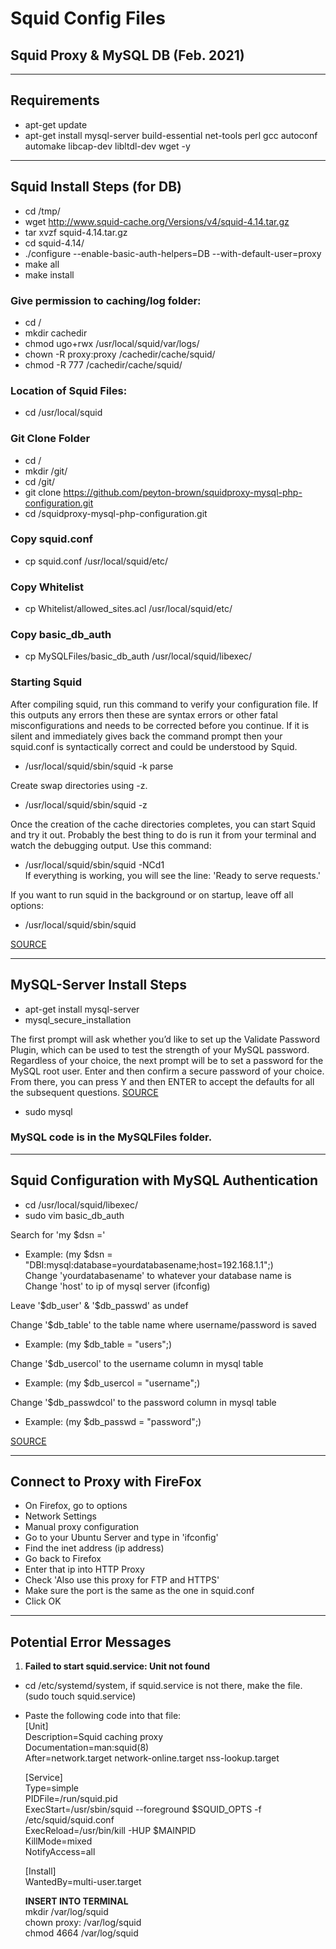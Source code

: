 # Squid Config Files

## Squid Proxy & MySQL DB (Feb. 2021)

---

## Requirements
- apt-get update
- apt-get install mysql-server build-essential net-tools perl gcc autoconf automake libcap-dev libltdl-dev wget -y      

---

## Squid Install Steps (for DB)
- cd /tmp/    
- wget http://www.squid-cache.org/Versions/v4/squid-4.14.tar.gz    
- tar xvzf squid-4.14.tar.gz    
- cd squid-4.14/    
- ./configure --enable-basic-auth-helpers=DB --with-default-user=proxy     
- make all    
- make install        

### Give permission to caching/log folder:    
- cd /               
- mkdir cachedir             
- chmod ugo+rwx /usr/local/squid/var/logs/             
- chown -R proxy:proxy /cachedir/cache/squid/          
- chmod -R 777 /cachedir/cache/squid/       

### Location of Squid Files:  
- cd /usr/local/squid    

### Git Clone Folder
- cd /   
- mkdir /git/      
- cd /git/       
- git clone https://github.com/peyton-brown/squidproxy-mysql-php-configuration.git              
- cd /squidproxy-mysql-php-configuration.git             

### Copy squid.conf
- cp squid.conf /usr/local/squid/etc/            

### Copy Whitelist
- cp Whitelist/allowed_sites.acl /usr/local/squid/etc/         

### Copy basic_db_auth
- cp MySQLFiles/basic_db_auth /usr/local/squid/libexec/          

### Starting Squid
After compiling squid, run this command to verify your configuration file. If this outputs any errors then these are syntax errors or other fatal misconfigurations and needs to be corrected before you continue. If it is silent and immediately gives back the command prompt then your squid.conf is syntactically correct and could be understood by Squid.       
- /usr/local/squid/sbin/squid -k parse        

Create swap directories using -z.     
- /usr/local/squid/sbin/squid -z     

Once the creation of the cache directories completes, you can start Squid and try it out. Probably the best thing to do is run it from your terminal and watch the debugging output. Use this command:     
- /usr/local/squid/sbin/squid -NCd1     
If everything is working, you will see the line: 'Ready to serve requests.'     

If you want to run squid in the background or on startup, leave off all options:
- /usr/local/squid/sbin/squid

[SOURCE](https://wiki.squid-cache.org/SquidFaq/InstallingSquid)

---

## MySQL-Server Install Steps
- apt-get install mysql-server    
- mysql_secure_installation   

The first prompt will ask whether you’d like to set up the Validate Password Plugin, which can be used to test the strength of your MySQL password. Regardless of your choice, the next prompt will be to set a password for the MySQL root user. Enter and then confirm a secure password of your choice. From there, you can press Y and then ENTER to accept the defaults for all the subsequent questions. [SOURCE](https://www.digitalocean.com/community/tutorials/how-to-install-mysql-on-ubuntu-20-04)    

- sudo mysql   

### MySQL code is in the MySQLFiles folder.

---

## Squid Configuration with MySQL Authentication

- cd /usr/local/squid/libexec/    
- sudo vim basic_db_auth    

Search for 'my $dsn ='   
- Example: (my $dsn = "DBI:mysql:database=yourdatabasename;host=192.168.1.1";)    
Change 'yourdatabasename' to whatever your database name is    
Change 'host' to ip of mysql server (ifconfig)    

Leave '$db_user' & '$db_passwd' as undef    

Change '$db_table' to the table name where username/password is saved    
- Example: (my $db_table = "users";)    

Change '$db_usercol' to the username column in mysql table    
- Example: (my $db_usercol = "username";)    

Change '$db_passwdcol' to the password column in mysql table    
- Example: (my $db_passwd = "password";)    

[SOURCE](http://linchpincorner.blogspot.com/2016/08/squid-proxy-server-configuration-with_23.html)

---

## Connect to Proxy with FireFox

- On Firefox, go to options   
- Network Settings   
- Manual proxy configuration   
- Go to your Ubuntu Server and type in 'ifconfig'   
- Find the inet address (ip address)   
- Go back to Firefox   
- Enter that ip into HTTP Proxy   
- Check 'Also use this proxy for FTP and HTTPS'   
- Make sure the port is the same as the one in squid.conf   
- Click OK   

---

## Potential Error Messages

1. **Failed to start squid.service: Unit not found**
  - cd /etc/systemd/system, if squid.service is not there, make the file. (sudo touch squid.service)
  - Paste the following code into that file:    
      [Unit]    
      Description=Squid caching proxy    
      Documentation=man:squid(8)    
      After=network.target network-online.target nss-lookup.target    

      [Service]       
      Type=simple            
      PIDFile=/run/squid.pid        
      ExecStart=/usr/sbin/squid --foreground $SQUID_OPTS -f /etc/squid/squid.conf      
      ExecReload=/usr/bin/kill -HUP $MAINPID      
      KillMode=mixed       
      NotifyAccess=all       

      [Install]          
      WantedBy=multi-user.target   


      **INSERT INTO TERMINAL**    
      mkdir /var/log/squid    
      chown proxy: /var/log/squid    
      chmod 4664 /var/log/squid        
